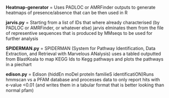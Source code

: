 **Heatmap-generator** = Uses PADLOC or AMRFinder outputs to generate heatmaps of presence/absence that can be then used in R

**jarvis.py** = Starting from a list of IDs that where already characterised (by  PADLOC or AMRFinder, or whatever else) jarvis elminates them from the file of representive sequences that is produced by MMseqs to be used for further analysis 

**SPIDERMAN.py** = SPIDERMAN (System for Pathway Identification, Data Extraction, and Retrieval with Marvelous ANalysis) uses a tabled outputted from BlastKoala to map KEGG Ids to Kegg pathways and plots the pathways in a piechart

**edison.py** = Edison (hiddEn moDel proteIn familieS identificatiON)Runs hmmscan vs a PFAM database and processes data to only report hits with e-value <0.01 (and writes them in a tabular format that is better looking than normal pfam)
